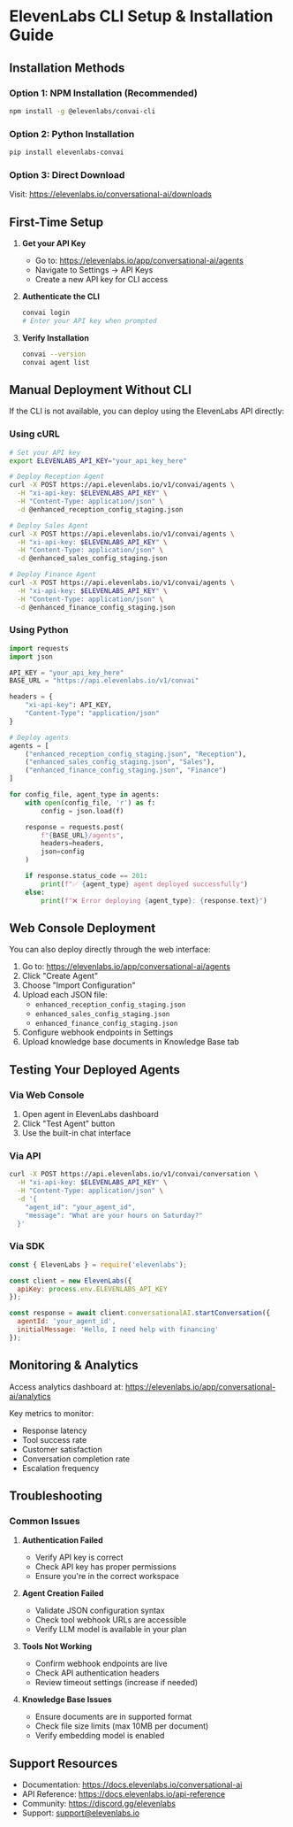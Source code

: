 # ElevenLabs CLI Setup & Installation Guide

## Installation Methods

### Option 1: NPM Installation (Recommended)
```bash
npm install -g @elevenlabs/convai-cli
```

### Option 2: Python Installation
```bash
pip install elevenlabs-convai
```

### Option 3: Direct Download
Visit: https://elevenlabs.io/conversational-ai/downloads

## First-Time Setup

1. **Get your API Key**
   - Go to: https://elevenlabs.io/app/conversational-ai/agents
   - Navigate to Settings → API Keys
   - Create a new API key for CLI access

2. **Authenticate the CLI**
   ```bash
   convai login
   # Enter your API key when prompted
   ```

3. **Verify Installation**
   ```bash
   convai --version
   convai agent list
   ```

## Manual Deployment Without CLI

If the CLI is not available, you can deploy using the ElevenLabs API directly:

### Using cURL
```bash
# Set your API key
export ELEVENLABS_API_KEY="your_api_key_here"

# Deploy Reception Agent
curl -X POST https://api.elevenlabs.io/v1/convai/agents \
  -H "xi-api-key: $ELEVENLABS_API_KEY" \
  -H "Content-Type: application/json" \
  -d @enhanced_reception_config_staging.json

# Deploy Sales Agent
curl -X POST https://api.elevenlabs.io/v1/convai/agents \
  -H "xi-api-key: $ELEVENLABS_API_KEY" \
  -H "Content-Type: application/json" \
  -d @enhanced_sales_config_staging.json

# Deploy Finance Agent
curl -X POST https://api.elevenlabs.io/v1/convai/agents \
  -H "xi-api-key: $ELEVENLABS_API_KEY" \
  -H "Content-Type: application/json" \
  -d @enhanced_finance_config_staging.json
```

### Using Python
```python
import requests
import json

API_KEY = "your_api_key_here"
BASE_URL = "https://api.elevenlabs.io/v1/convai"

headers = {
    "xi-api-key": API_KEY,
    "Content-Type": "application/json"
}

# Deploy agents
agents = [
    ("enhanced_reception_config_staging.json", "Reception"),
    ("enhanced_sales_config_staging.json", "Sales"),
    ("enhanced_finance_config_staging.json", "Finance")
]

for config_file, agent_type in agents:
    with open(config_file, 'r') as f:
        config = json.load(f)

    response = requests.post(
        f"{BASE_URL}/agents",
        headers=headers,
        json=config
    )

    if response.status_code == 201:
        print(f"✅ {agent_type} agent deployed successfully")
    else:
        print(f"❌ Error deploying {agent_type}: {response.text}")
```

## Web Console Deployment

You can also deploy directly through the web interface:

1. Go to: https://elevenlabs.io/app/conversational-ai/agents
2. Click "Create Agent"
3. Choose "Import Configuration"
4. Upload each JSON file:
   - `enhanced_reception_config_staging.json`
   - `enhanced_sales_config_staging.json`
   - `enhanced_finance_config_staging.json`
5. Configure webhook endpoints in Settings
6. Upload knowledge base documents in Knowledge Base tab

## Testing Your Deployed Agents

### Via Web Console
1. Open agent in ElevenLabs dashboard
2. Click "Test Agent" button
3. Use the built-in chat interface

### Via API
```bash
curl -X POST https://api.elevenlabs.io/v1/convai/conversation \
  -H "xi-api-key: $ELEVENLABS_API_KEY" \
  -H "Content-Type: application/json" \
  -d '{
    "agent_id": "your_agent_id",
    "message": "What are your hours on Saturday?"
  }'
```

### Via SDK
```javascript
const { ElevenLabs } = require('elevenlabs');

const client = new ElevenLabs({
  apiKey: process.env.ELEVENLABS_API_KEY
});

const response = await client.conversationalAI.startConversation({
  agentId: 'your_agent_id',
  initialMessage: 'Hello, I need help with financing'
});
```

## Monitoring & Analytics

Access analytics dashboard at:
https://elevenlabs.io/app/conversational-ai/analytics

Key metrics to monitor:
- Response latency
- Tool success rate
- Customer satisfaction
- Conversation completion rate
- Escalation frequency

## Troubleshooting

### Common Issues

1. **Authentication Failed**
   - Verify API key is correct
   - Check API key has proper permissions
   - Ensure you're in the correct workspace

2. **Agent Creation Failed**
   - Validate JSON configuration syntax
   - Check tool webhook URLs are accessible
   - Verify LLM model is available in your plan

3. **Tools Not Working**
   - Confirm webhook endpoints are live
   - Check API authentication headers
   - Review timeout settings (increase if needed)

4. **Knowledge Base Issues**
   - Ensure documents are in supported format
   - Check file size limits (max 10MB per document)
   - Verify embedding model is enabled

## Support Resources

- Documentation: https://docs.elevenlabs.io/conversational-ai
- API Reference: https://docs.elevenlabs.io/api-reference
- Community: https://discord.gg/elevenlabs
- Support: support@elevenlabs.io